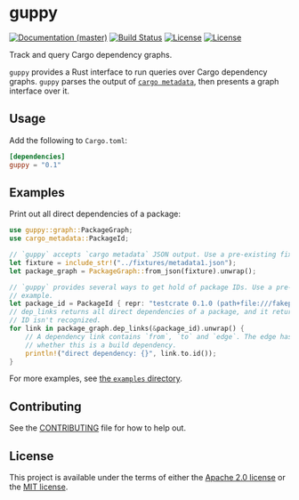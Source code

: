 # guppy

[![Documentation (master)](https://img.shields.io/badge/docs-master-brightgreen)](https://calibra.github.io/cargo-guppy/guppy/) [![Build Status](https://circleci.com/gh/calibra/cargo-guppy/tree/master.svg?style=shield)](https://circleci.com/gh/calibra/cargo-guppy/tree/master) [![License](https://img.shields.io/badge/license-Apache-green.svg)](../LICENSE-APACHE) [![License](https://img.shields.io/badge/license-MIT-green.svg)](../LICENSE-MIT)

Track and query Cargo dependency graphs.

`guppy` provides a Rust interface to run queries over Cargo dependency graphs. `guppy` parses
the output of  [`cargo metadata`](https://doc.rust-lang.org/cargo/commands/cargo-metadata.html),
then presents a graph interface over it.

## Usage

Add the following to `Cargo.toml`:

```toml
[dependencies]
guppy = "0.1"
```

## Examples

Print out all direct dependencies of a package:

```rust
use guppy::graph::PackageGraph;
use cargo_metadata::PackageId;

// `guppy` accepts `cargo metadata` JSON output. Use a pre-existing fixture for these examples.
let fixture = include_str!("../fixtures/metadata1.json");
let package_graph = PackageGraph::from_json(fixture).unwrap();

// `guppy` provides several ways to get hold of package IDs. Use a pre-defined one for this
// example.
let package_id = PackageId { repr: "testcrate 0.1.0 (path+file:///fakepath/testcrate)".into() };
// dep_links returns all direct dependencies of a package, and it returns `None` if the package
// ID isn't recognized.
for link in package_graph.dep_links(&package_id).unwrap() {
    // A dependency link contains `from`, `to` and `edge`. The edge has information about e.g.
    // whether this is a build dependency.
    println!("direct dependency: {}", link.to.id());
}
```

For more examples, see
[the `examples` directory](https://github.com/calibra/cargo-guppy/tree/master/guppy/examples).

## Contributing

See the [CONTRIBUTING](../CONTRIBUTING.md) file for how to help out.

## License

This project is available under the terms of either the [Apache 2.0 license](../LICENSE-APACHE) or the [MIT
license](../LICENSE-MIT).
